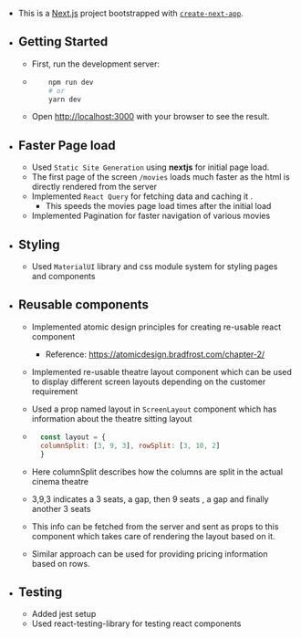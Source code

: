 - This is a [Next.js](https://nextjs.org/) project bootstrapped with [`create-next-app`](https://github.com/vercel/next.js/tree/canary/packages/create-next-app).
- ## Getting Started
	- First, run the development server:
	-
	  ``` bash
	  	  npm run dev
	  	  # or
	  	  yarn dev
	  ```
	- Open [http://localhost:3000](http://localhost:3000) with your browser to see the result.
- ## Faster Page load
	- Used `Static Site Generation` using **nextjs** for initial page load.
	- The first page of the screen `/movies` loads much faster as the html is directly rendered from the server
	- Implemented `React Query` for fetching data and caching it .
		- This speeds the movies page load times after the initial load
	- Implemented Pagination for faster navigation of various movies
- ## Styling
	- Used `MaterialUI` library and css module system for styling pages and components
- ## Reusable components
	- Implemented atomic design principles for creating re-usable react component
		- Reference: https://atomicdesign.bradfrost.com/chapter-2/
	- Implemented re-usable theatre layout component which can be used to display different screen layouts depending on the customer requirement
  - Used a prop named layout in `ScreenLayout` component which has information about the theatre sitting layout
  
  - ``` js
      const layout = {
      columnSplit: [3, 9, 3], rowSplit: [3, 10, 2]
      }
    ```
  - Here columnSplit describes how the columns are split in the actual cinema theatre
  - 3,9,3 indicates a 3 seats, a gap, then 9 seats , a gap and finally another 3 seats
  - This info can be fetched from the server and sent as props to this component which takes care of rendering the layout based on it.
  - Similar approach can be used for providing pricing information based on rows.

- ## Testing
	- Added jest setup
	- Used react-testing-library for testing react components